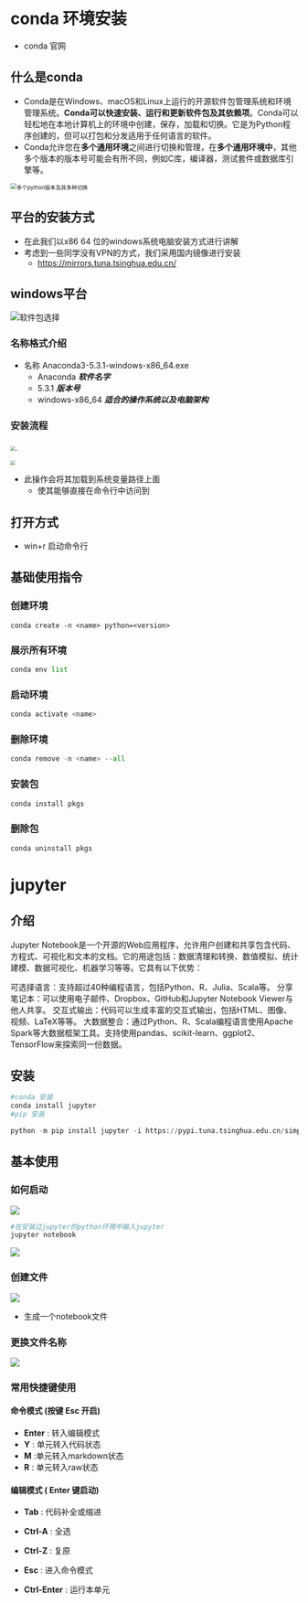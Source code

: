 # conda 环境安装

* conda 官网

##  什么是conda

* Conda是在Windows、macOS和Linux上运行的开源软件包管理系统和环境管理系统。**Conda可以快速安装、运行和更新软件包及其依赖项**。Conda可以轻松地在本地计算机上的环境中创建，保存，加载和切换。它是为Python程序创建的，但可以打包和分发适用于任何语言的软件。
* Conda允许您在**多个通用环境**之间进行切换和管理，在**多个通用环境中**，其他多个版本的版本号可能会有所不同，例如C库，编译器，测试套件或数据库引擎等。

<img src="C:\Users\Lenovo\Desktop\培训内容\pictures\环境照片.png" alt="多个python版本及其多种切换" style="zoom:67%;" />



## 平台的安装方式

* 在此我们以x86 64 位的windows系统电脑安装方式进行讲解
* 考虑到一些同学没有VPN的方式，我们采用国内镜像进行安装
  * https://mirrors.tuna.tsinghua.edu.cn/

## windows平台

![软件包选择](..\pictures\conda02.png)

### 名称格式介绍

* 名称	Anaconda3-5.3.1-windows-x86_64.exe
  * Anaconda ***软件名字***
  * 5.3.1 ***版本号***
  * windows-x86_64 ***适合的操作系统以及电脑架构***



### 安装流程

#### 

<img src="..\pictures\conda03.png" style="zoom:50%;" />.

<img src="..\pictures\conda04.png" style="zoom:50%;" />

* 此操作会将其加载到系统变量路径上面
  * 使其能够直接在命令行中访问到

## 打开方式

* win+r 启动命令行

## 基础使用指令

### 

### 创建环境

```pytho
conda create -n <name> python=<version>
```



### 展示所有环境

```python
conda env list
```

### 启动环境

```python
conda activate <name>
```

### 删除环境

```python
conda remove -n <name> --all
```

### 安装包

```python
conda install pkgs
```

### 删除包

```python
conda uninstall pkgs
```

# jupyter



## 介绍

Jupyter Notebook是一个开源的Web应用程序，允许用户创建和共享包含代码、方程式、可视化和文本的文档。它的用途包括：数据清理和转换、数值模拟、统计建模、数据可视化、机器学习等等。它具有以下优势：

可选择语言：支持超过40种编程语言，包括Python、R、Julia、Scala等。
 分享笔记本：可以使用电子邮件、Dropbox、GitHub和Jupyter Notebook Viewer与他人共享。
 交互式输出：代码可以生成丰富的交互式输出，包括HTML、图像、视频、LaTeX等等。
 大数据整合：通过Python、R、Scala编程语言使用Apache Spark等大数据框架工具。支持使用pandas、scikit-learn、ggplot2、TensorFlow来探索同一份数据。

## 安装

```python
#conda 安装
conda install jupyter
#pip 安装

python -m pip install jupyter -i https://pypi.tuna.tsinghua.edu.cn/simple

```



## 基本使用

### 如何启动

![](../pictures/jupyter01.png)

```python
#在安装过jupyter的python环境中输入jupyter
jupyter notebook
```

![](../pictures/jupyter02.png)

### 创建文件

![](../pictures/jupyter03.png)

* 生成一个notebook文件

### 更换文件名称

![](../pictures/jupyter04.png)

### 常用快捷键使用

#### 命令模式 (按键 Esc 开启)

- **Enter** : 转入编辑模式
- **Y** : 单元转入代码状态
- **M** :单元转入markdown状态
- **R** : 单元转入raw状态

#### 编辑模式 ( Enter 键启动)

- **Tab** : 代码补全或缩进

- **Ctrl-A** : 全选

- **Ctrl-Z** : 复原

- **Esc** : 进入命令模式

- **Ctrl-Enter** : 运行本单元

  

